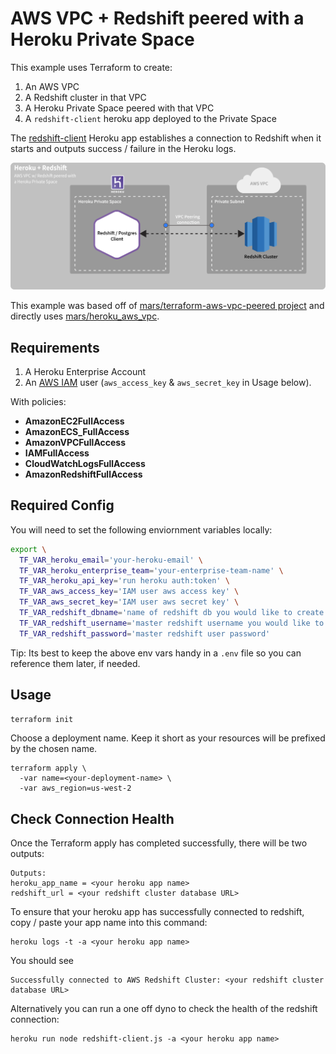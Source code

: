# AWS VPC + Redshift peered with a Heroku Private Space

This example uses Terraform to create:
1. An AWS VPC
1. A Redshift cluster in that VPC
1. A Heroku Private Space peered with that VPC
1. A `redshift-client` heroku app deployed to the Private Space

The [redshift-client](https://github.com/trevorscott/redshift-client) Heroku app establishes a connection to Redshift when it starts and outputs success / failure in the Heroku logs.

![Diagram of example private space app connecting to a Redshift Cluster in a peered AWS VPC](doc/terraform-heroku-peered-redshift.png)

This example was based off of [mars/terraform-aws-vpc-peered project](https://github.com/mars/terraform-aws-vpc-peered) and directly uses
[mars/heroku_aws_vpc](https://github.com/mars/terraform-aws-vpc).

## Requirements

1. A Heroku Enterprise Account
1. An [AWS IAM](https://console.aws.amazon.com/iam/home) user (`aws_access_key` & `aws_secret_key` in Usage below).

With policies:
* **AmazonEC2FullAccess**
* **AmazonECS_FullAccess**
* **AmazonVPCFullAccess**
* **IAMFullAccess**
* **CloudWatchLogsFullAccess**
* **AmazonRedshiftFullAccess**

## Required Config

You will need to set the following enviornment variables locally:

```bash
export \
  TF_VAR_heroku_email='your-heroku-email' \
  TF_VAR_heroku_enterprise_team='your-enterprise-team-name' \
  TF_VAR_heroku_api_key='run heroku auth:token' \
  TF_VAR_aws_access_key='IAM user aws access key' \
  TF_VAR_aws_secret_key='IAM user aws secret key' \
  TF_VAR_redshift_dbname='name of redshift db you would like to create' \
  TF_VAR_redshift_username='master redshift username you would like to create' \
  TF_VAR_redshift_password='master redshift user password' 
```

Tip: Its best to keep the above env vars handy in a `.env` file so you can reference them later, if needed.

## Usage

```bash
terraform init
```

Choose a deployment name. Keep it short as your resources will be prefixed by the chosen name.
```
terraform apply \
  -var name=<your-deployment-name> \
  -var aws_region=us-west-2
```


## Check Connection Health

Once the Terraform apply has completed successfully, there will be two outputs:

```
Outputs:
heroku_app_name = <your heroku app name>
redshift_url = <your redshift cluster database URL>
```

To ensure that your heroku app has successfully connected to redshift, copy / paste your app name into this command:

```
heroku logs -t -a <your heroku app name>
```

You should see 
```
Successfully connected to AWS Redshift Cluster: <your redshift cluster database URL>
```

Alternatively you can run a one off dyno to check the health of the redshift connection:

```
heroku run node redshift-client.js -a <your heroku app name>
```
